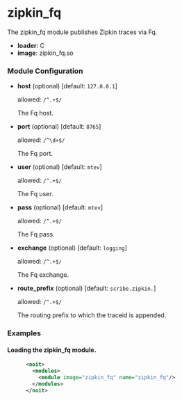 

# zipkin_fq

The zipkin_fq module publishes Zipkin traces via Fq.


  * **loader**: C
  * **image**: zipkin_fq.so

### Module Configuration

    
 * **host** (optional)  [default: `127.0.0.1`]

   allowed: `/^.+$/`

   The Fq host.
 * **port** (optional)  [default: `8765`]

   allowed: `/^\d+$/`

   The Fq port.
 * **user** (optional)  [default: `mtev`]

   allowed: `/^.+$/`

   The Fq user.
 * **pass** (optional)  [default: `mtev`]

   allowed: `/^.+$/`

   The Fq pass.
 * **exchange** (optional)  [default: `logging`]

   allowed: `/^.+$/`

   The Fq exchange.
 * **route_prefix** (optional)  [default: `scribe.zipkin.`]

   allowed: `/^.+$/`

   The routing prefix to which the traceid is appended.
### Examples

#### Loading the zipkin_fq module.

```xml
      <noit>
        <modules>
          <module image="zipkin_fq" name="zipkin_fq"/>
        </modules>
      </noit>
    
```

